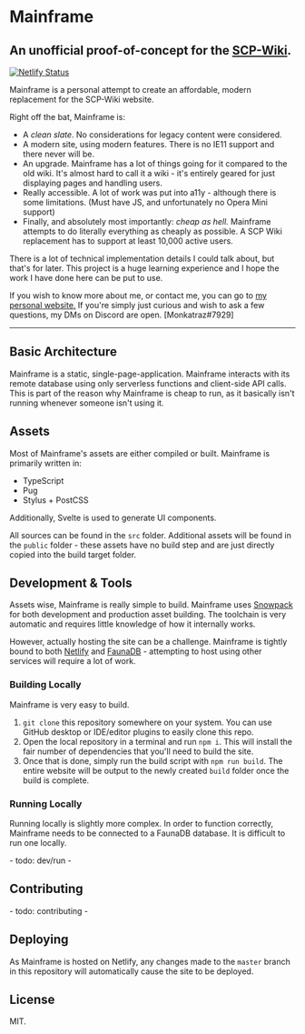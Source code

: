 # Mainframe
## An unofficial proof-of-concept for the [SCP-Wiki](www.scpwiki.com).

[![Netlify Status](https://api.netlify.com/api/v1/badges/78e6519c-b9ab-440a-9a77-ef79694eac65/deploy-status)](https://app.netlify.com/sites/scp-mainframe/deploys)

Mainframe is a personal attempt to create an affordable, modern replacement for the SCP-Wiki website.

Right off the bat, Mainframe is:
  * A _clean slate_. No considerations for legacy content were considered.
  * A modern site, using modern features. There is no IE11 support and there never will be.
  * An upgrade. Mainframe has a lot of things going for it compared to the old wiki. It's almost hard to call it a wiki
    \- it's entirely geared for just displaying pages and handling users.
  * Really accessible. A lot of work was put into a11y - although there is some limitations. (Must have JS, and unfortunately no Opera Mini support)
  * Finally, and absolutely most importantly: _cheap as hell._ Mainframe attempts to do literally everything as cheaply as
    possible. A SCP Wiki replacement has to support at least 10,000 active users.

There is a lot of technical implementation details I could talk about, but that's for later. This project is a huge
learning experience and I hope the work I have done here can be put to use.

If you wish to know more about me, or contact me, you can go to [my personal website.](www.monkasite.com)
If you're simply just curious and wish to ask a few questions, my DMs on Discord are open. \[Monkatraz#7929\]

----

## Basic Architecture
Mainframe is a static, single-page-application. Mainframe interacts with its remote database using only serverless
functions and client-side API calls. This is part of the reason why Mainframe is cheap to run, as it basically isn't
running whenever someone isn't using it.

## Assets
Most of Mainframe's assets are either compiled or built. Mainframe is primarily written in:
  * TypeScript
  * Pug
  * Stylus + PostCSS

Additionally, Svelte is used to generate UI components.

All sources can be found in the `src` folder. Additional assets will be found in the `public` folder - these assets have
no build step and are just directly copied into the build target folder.

## Development & Tools
Assets wise, Mainframe is really simple to build. Mainframe uses [Snowpack](www.snowpack.dev/) for both development and
production asset building. The toolchain is very automatic and requires little knowledge of how it internally works.

However, actually hosting the site can be a challenge. Mainframe is tightly bound to both [Netlify](www.netlify.com) and
[FaunaDB](www.fauna.com) - attempting to host using other services will require a lot of work.

### Building Locally
Mainframe is very easy to build.

1. `git clone` this repository somewhere on your system. You can use GitHub desktop or IDE/editor plugins to easily
   clone this repo.
2. Open the local repository in a terminal and run `npm i`. This will install the fair number of dependencies that
   you'll need to build the site.
3. Once that is done, simply run the build script with `npm run build`. The entire website will be output to the newly
   created `build` folder once the build is complete.

### Running Locally
Running locally is slightly more complex. In order to function correctly, Mainframe needs to be connected to a FaunaDB
database. It is difficult to run one locally. 

\- todo: dev/run -

## Contributing

\- todo: contributing -

## Deploying
As Mainframe is hosted on Netlify, any changes made to the `master` branch in this repository will automatically cause
the site to be deployed.

## License
MIT.